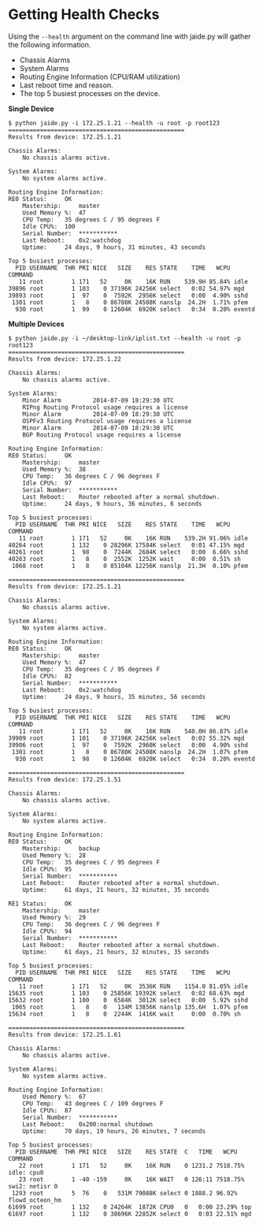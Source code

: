 Getting Health Checks
=====================  
Using the `--health` argument on the command line with jaide.py will gather the following information. 

* Chassis Alarms
* System Alarms
* Routing Engine Information (CPU/RAM utilization)
* Last reboot time and reason.
* The top 5 busiest processes on the device. 

**Single Device**  

	$ python jaide.py -i 172.25.1.21 --health -u root -p root123
	==================================================
	Results from device: 172.25.1.21

	Chassis Alarms: 
		No chassis alarms active.

	System Alarms: 
		No system alarms active.

	Routing Engine Information:
	RE0 Status: 	OK
		Mastership: 	master
		Used Memory %: 	47
		CPU Temp: 	35 degrees C / 95 degrees F
		Idle CPU%: 	100
		Serial Number: 	***********
		Last Reboot: 	0x2:watchdog 
		Uptime: 	24 days, 9 hours, 31 minutes, 43 seconds

	Top 5 busiest processes:
	  PID USERNAME  THR PRI NICE   SIZE    RES STATE    TIME   WCPU COMMAND
	   11 root        1 171   52     0K    16K RUN    539.9H 85.84% idle
	39896 root        1 103    0 37196K 24256K select   0:02 54.97% mgd
	39893 root        1  97    0  7592K  2956K select   0:00  4.90% sshd
	 1301 root        1   8    0 86780K 24508K nanslp  24.2H  1.71% pfem
	  930 root        1  99    0 12604K  6920K select   0:34  0.20% eventd

**Multiple Devices**  

	$ python jaide.py -i ~/desktop-link/iplist.txt --health -u root -p root123
	==================================================
	Results from device: 172.25.1.22

	Chassis Alarms: 
		No chassis alarms active.

	System Alarms: 
		Minor Alarm 		2014-07-09 18:29:30 UTC
		RIPng Routing Protocol usage requires a license
		Minor Alarm 		2014-07-09 18:29:30 UTC
		OSPFv3 Routing Protocol usage requires a license
		Minor Alarm 		2014-07-09 18:29:30 UTC
		BGP Routing Protocol usage requires a license

	Routing Engine Information:
	RE0 Status: 	OK
		Mastership: 	master
		Used Memory %: 	38
		CPU Temp: 	36 degrees C / 96 degrees F
		Idle CPU%: 	97
		Serial Number: 	***********
		Last Reboot: 	Router rebooted after a normal shutdown.
		Uptime: 	24 days, 9 hours, 36 minutes, 6 seconds

	Top 5 busiest processes:
	  PID USERNAME  THR PRI NICE   SIZE    RES STATE    TIME   WCPU COMMAND
	   11 root        1 171   52     0K    16K RUN    539.2H 91.06% idle
	40264 root        1 132    0 28296K 17584K select   0:01 47.15% mgd
	40261 root        1  98    0  7244K  2684K select   0:00  6.66% sshd
	40263 root        1   8    0  2552K  1252K wait     0:00  0.51% sh
	 1068 root        1   8    0 85104K 12256K nanslp  21.3H  0.10% pfem

	==================================================
	Results from device: 172.25.1.21

	Chassis Alarms: 
		No chassis alarms active.

	System Alarms: 
		No system alarms active.

	Routing Engine Information:
	RE0 Status: 	OK
		Mastership: 	master
		Used Memory %: 	47
		CPU Temp: 	35 degrees C / 95 degrees F
		Idle CPU%: 	82
		Serial Number: 	***********
		Last Reboot: 	0x2:watchdog 
		Uptime: 	24 days, 9 hours, 35 minutes, 56 seconds

	Top 5 busiest processes:
	  PID USERNAME  THR PRI NICE   SIZE    RES STATE    TIME   WCPU COMMAND
	   11 root        1 171   52     0K    16K RUN    540.0H 86.87% idle
	39909 root        1 101    0 37196K 24256K select   0:02 55.32% mgd
	39906 root        1  97    0  7592K  2960K select   0:00  4.90% sshd
	 1301 root        1   8    0 86780K 24508K nanslp  24.2H  1.07% pfem
	  930 root        1  98    0 12604K  6920K select   0:34  0.20% eventd

	==================================================
	Results from device: 172.25.1.51

	Chassis Alarms: 
		No chassis alarms active.

	System Alarms: 
		No system alarms active.

	Routing Engine Information:
	RE0 Status: 	OK
		Mastership: 	backup
		Used Memory %: 	28
		CPU Temp: 	35 degrees C / 95 degrees F
		Idle CPU%: 	95
		Serial Number: 	***********
		Last Reboot: 	Router rebooted after a normal shutdown.
		Uptime: 	61 days, 21 hours, 32 minutes, 35 seconds

	RE1 Status: 	OK
		Mastership: 	master
		Used Memory %: 	29
		CPU Temp: 	36 degrees C / 96 degrees F
		Idle CPU%: 	94
		Serial Number: 	***********
		Last Reboot: 	Router rebooted after a normal shutdown.
		Uptime: 	61 days, 21 hours, 32 minutes, 35 seconds

	Top 5 busiest processes:
	  PID USERNAME  THR PRI NICE   SIZE    RES STATE    TIME   WCPU COMMAND
	   11 root        1 171   52     0K  3536K RUN    1154.0 81.05% idle
	15635 root        1 103    0 25856K 19392K select   0:02 68.63% mgd
	15632 root        1 100    0  6584K  3012K select   0:00  5.92% sshd
	 1065 root        1   8    0   134M 13856K nanslp 135.6H  1.07% pfem
	15634 root        1   8    0  2244K  1416K wait     0:00  0.70% sh

	==================================================
	Results from device: 172.25.1.61

	Chassis Alarms: 
		No chassis alarms active.

	System Alarms: 
		No system alarms active.

	Routing Engine Information:
		Used Memory %: 	67
		CPU Temp: 	43 degrees C / 109 degrees F
		Idle CPU%: 	87
		Serial Number: 	***********
		Last Reboot: 	0x200:normal shutdown
		Uptime: 	70 days, 19 hours, 26 minutes, 7 seconds

	Top 5 busiest processes:
	  PID USERNAME  THR PRI NICE   SIZE    RES STATE  C   TIME   WCPU COMMAND
	   22 root        1 171   52     0K    16K RUN    0 1231.2 7518.75% idle: cpu0
	   23 root        1 -40 -159     0K    16K WAIT   0 126:11 7518.75% swi2: netisr 0
	 1293 root        5  76    0   531M 79088K select 0 1888.2 96.92% flowd_octeon_hm
	61699 root        1 132    0 24264K  1872K CPU0   0   0:00 23.29% top
	61697 root        1 132    0 38696K 22852K select 0   0:03 22.51% mgd